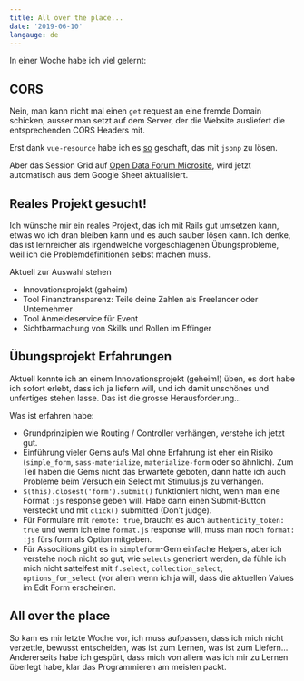 ```yaml
---
title: All over the place...
date: '2019-06-10'
langauge: de
---
```


In einer Woche habe ich viel gelernt:

## CORS

Nein, man kann nicht mal einen `get` request an eine fremde Domain schicken, ausser man setzt auf dem Server, der die Website ausliefert die entsprechenden CORS Headers mit.

Erst dank `vue-resource` habe ich es [so](https://stackoverflow.com/a/39052894/2037537) geschaft, das mit `jsonp` zu lösen.

Aber das Session Grid auf [Open Data Forum Microsite](https://opendataforum.netlify.com/), wird jetzt automatisch aus dem Google Sheet aktualisiert.

## Reales Projekt gesucht!

Ich wünsche mir ein reales Projekt, das ich mit Rails gut umsetzen kann, etwas wo ich dran bleiben kann und es auch sauber lösen kann. Ich denke, das ist lernreicher als irgendwelche vorgeschlagenen Übungsprobleme, weil ich die Problemdefinitionen selbst machen muss.

Aktuell zur Auswahl stehen
* Innovationsprojekt (geheim)
* Tool Finanztransparenz: Teile deine Zahlen als Freelancer oder Unternehmer
* Tool Anmeldeservice für Event
* Sichtbarmachung von Skills und Rollen im Effinger

## Übungsprojekt Erfahrungen

Aktuell konnte ich an einem Innovationsprojekt (geheim!) üben, es dort habe ich sofort erlebt, dass ich ja liefern will, und ich damit unschönes und unfertiges stehen lasse. Das ist die grosse Herausforderung...

Was ist erfahren habe:

* Grundprinzipien wie Routing / Controller verhängen, verstehe ich jetzt gut.
* Einführung vieler Gems aufs Mal ohne Erfahrung ist eher ein Risiko (`simple_form`, `sass-materialize`, `materialize-form` oder so ähnlich). Zum Teil haben die Gems nicht das Erwartete geboten, dann hatte ich auch Probleme beim Versuch ein Select mit Stimulus.js zu verhängen.
* `$(this).closest('form').submit()` funktioniert nicht, wenn man eine Format `:js` response geben will. Habe dann einen Submit-Button versteckt und mit `click()` submitted (Don't judge).
* Für Formulare mit `remote: true`, braucht es auch `authenticity_token: true` und wenn ich eine `format.js` response will, muss man noch `format: :js` fürs form als Option mitgeben.
* Für Associtions gibt es in `simpleform`-Gem einfache Helpers, aber ich verstehe noch nicht so gut, wie `selects` generiert werden, da fühle ich mich nicht sattelfest mit `f.select`, `collection_select`, `options_for_select` (vor allem wenn ich ja will, dass die aktuellen Values im Edit Form erscheinen.

## All over the place

So kam es mir letzte Woche vor, ich muss aufpassen, dass ich mich nicht verzettle, bewusst entscheiden, was ist zum Lernen, was ist zum Liefern… Andererseits habe ich gespürt, dass mich von allem was ich mir zu Lernen überlegt habe, klar das Programmieren am meisten packt.
